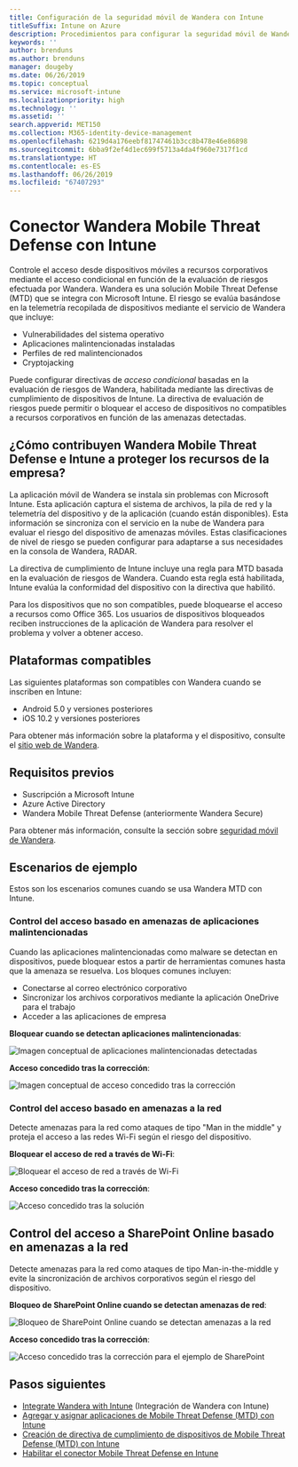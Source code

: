 ```yaml
---
title: Configuración de la seguridad móvil de Wandera con Intune
titleSuffix: Intune on Azure
description: Procedimientos para configurar la seguridad móvil de Wandera con Microsoft Intune para controlar el acceso de los dispositivos móviles a los recursos corporativos.
keywords: ''
author: brenduns
ms.author: brenduns
manager: dougeby
ms.date: 06/26/2019
ms.topic: conceptual
ms.service: microsoft-intune
ms.localizationpriority: high
ms.technology: ''
ms.assetid: ''
search.appverid: MET150
ms.collection: M365-identity-device-management
ms.openlocfilehash: 6219d4a176eebf81747461b3cc8b478e46e86898
ms.sourcegitcommit: 6bba9f2ef4d1ec699f5713a4da4f960e7317f1cd
ms.translationtype: HT
ms.contentlocale: es-ES
ms.lasthandoff: 06/26/2019
ms.locfileid: "67407293"
---
```

# <a name="wandera-mobile-threat-defense-connector-with-intune"></a>Conector Wandera Mobile Threat Defense con Intune  

Controle el acceso desde dispositivos móviles a recursos corporativos mediante el acceso condicional en función de la evaluación de riesgos efectuada por Wandera. Wandera es una solución Mobile Threat Defense (MTD) que se integra con Microsoft Intune.  El riesgo se evalúa basándose en la telemetría recopilada de dispositivos mediante el servicio de Wandera que incluye:
- Vulnerabilidades del sistema operativo
- Aplicaciones malintencionadas instaladas
- Perfiles de red malintencionados
- Cryptojacking

Puede configurar directivas de *acceso condicional* basadas en la evaluación de riesgos de Wandera, habilitada mediante las directivas de cumplimiento de dispositivos de Intune. La directiva de evaluación de riesgos puede permitir o bloquear el acceso de dispositivos no compatibles a recursos corporativos en función de las amenazas detectadas.  


## <a name="how-do-intune-and-wandera-mobile-threat-defense-help-protect-your-company-resources"></a>¿Cómo contribuyen Wandera Mobile Threat Defense e Intune a proteger los recursos de la empresa?  

La aplicación móvil de Wandera se instala sin problemas con Microsoft Intune. Esta aplicación captura el sistema de archivos, la pila de red y la telemetría del dispositivo y de la aplicación (cuando están disponibles). Esta información se sincroniza con el servicio en la nube de Wandera para evaluar el riesgo del dispositivo de amenazas móviles. Estas clasificaciones de nivel de riesgo se pueden configurar para adaptarse a sus necesidades en la consola de Wandera, RADAR.

La directiva de cumplimiento de Intune incluye una regla para MTD basada en la evaluación de riesgos de Wandera. Cuando esta regla está habilitada, Intune evalúa la conformidad del dispositivo con la directiva que habilitó.

Para los dispositivos que no son compatibles, puede bloquearse el acceso a recursos como Office 365. Los usuarios de dispositivos bloqueados reciben instrucciones de la aplicación de Wandera para resolver el problema y volver a obtener acceso.

## <a name="supported-platforms"></a>Plataformas compatibles  

Las siguientes plataformas son compatibles con Wandera cuando se inscriben en Intune:

- Android 5.0 y versiones posteriores  
- iOS 10.2 y versiones posteriores  

Para obtener más información sobre la plataforma y el dispositivo, consulte el [sitio web de Wandera](https://www.wandera.com/why-wandera/features/device-support/).

## <a name="prerequisites"></a>Requisitos previos  

- Suscripción a Microsoft Intune  
- Azure Active Directory  
- Wandera Mobile Threat Defense (anteriormente Wandera Secure)  

Para obtener más información, consulte la sección sobre [seguridad móvil de Wandera](https://www.wandera.com/mobile-security/).
 
## <a name="sample-scenarios"></a>Escenarios de ejemplo

Estos son los escenarios comunes cuando se usa Wandera MTD con Intune.

### <a name="control-access-based-on-threats-from-malicious-apps"></a>Control del acceso basado en amenazas de aplicaciones malintencionadas  

Cuando las aplicaciones malintencionadas como malware se detectan en dispositivos, puede bloquear estos a partir de herramientas comunes hasta que la amenaza se resuelva. Los bloques comunes incluyen:  
- Conectarse al correo electrónico corporativo  
- Sincronizar los archivos corporativos mediante la aplicación OneDrive para el trabajo  
- Acceder a las aplicaciones de empresa  

**Bloquear cuando se detectan aplicaciones malintencionadas**:

![Imagen conceptual de aplicaciones malintencionadas detectadas](./media/wandera-mtd-connector/wandera-malicious-apps-blocked.png)  

**Acceso concedido tras la corrección**: 

![Imagen conceptual de acceso concedido tras la corrección](./media/wandera-mtd-connector/wandera-malicious-apps-unblocked.png)


### <a name="control-access-based-on-threat-to-network"></a>Control del acceso basado en amenazas a la red  

Detecte amenazas para la red como ataques de tipo "Man in the middle" y proteja el acceso a las redes Wi-Fi según el riesgo del dispositivo.  

**Bloquear el acceso de red a través de Wi-Fi**:  

![Bloquear el acceso de red a través de Wi-Fi](./media/wandera-mtd-connector/wandera-network-wifi-blocked.png)

**Acceso concedido tras la corrección**:  

![Acceso concedido tras la solución](./media/wandera-mtd-connector/wandera-network-wifi-unblocked.png)  

## <a name="control-access-to-sharepoint-online-based-on-threat-to-network"></a>Control del acceso a SharePoint Online basado en amenazas a la red

Detecte amenazas para la red como ataques de tipo Man-in-the-middle y evite la sincronización de archivos corporativos según el riesgo del dispositivo.

**Bloqueo de SharePoint Online cuando se detectan amenazas de red**:  

![Bloqueo de SharePoint Online cuando se detectan amenazas a la red](./media/wandera-mtd-connector/wandera-network-spo-blocked.png)  


**Acceso concedido tras la corrección**:  

![Acceso concedido tras la corrección para el ejemplo de SharePoint](./media/wandera-mtd-connector/wandera-network-spo-unblocked.png)  

## <a name="next-steps"></a>Pasos siguientes

- [Integrate Wandera with Intune](Wandera-mtd-connector-integration.md) (Integración de Wandera con Intune)
- [Agregar y asignar aplicaciones de Mobile Threat Defense (MTD) con Intune](mtd-apps-ios-app-configuration-policy-add-assign.md)
- [Creación de directiva de cumplimiento de dispositivos de Mobile Threat Defense (MTD) con Intune](mtd-device-compliance-policy-create.md)
- [Habilitar el conector Mobile Threat Defense en Intune](mtd-connector-enable.md)